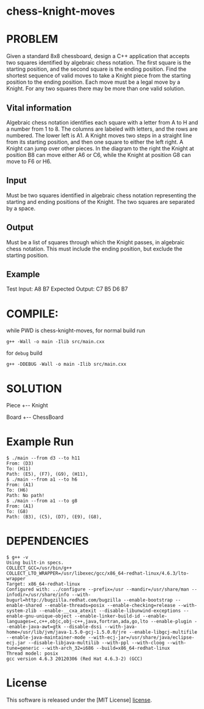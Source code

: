 chess-knight-moves
==================


PROBLEM
=======

Given a standard 8x8 chessboard, design a C++ application that accepts two
squares identified by algebraic chess notation. The first square is the
starting position, and the second square is the ending position. Find the
shortest sequence of valid moves to take a Knight piece from the starting
position to the ending position. Each move must be a legal move by a Knight.
For any two squares there may be more than one valid solution.

Vital information
-----------------
Algebraic chess notation identifies each square with a letter from A to H and a
number from 1 to 8. The columns are labeled with letters, and the rows are
numbered. The lower left is A1.  A Knight moves two steps in a straight line
from its starting position, and then one square to either the left right. A
Knight can jump over other pieces. In the diagram to the right the Knight at
position B8 can move either A6 or C6, while the Knight at position G8 can move
to F6 or H6.

Input
-----
Must be two squares identified in algebraic chess notation representing the
starting and ending positions of the Knight. The two squares are separated by a
space.

Output
------
Must be a list of squares through which the Knight passes, in algebraic chess
notation. This must include the ending position, but exclude the starting
position.

Example
-------
Test Input: A8 B7
Expected Output: C7 B5 D6 B7


COMPILE:
========
while PWD is chess-knight-moves, for normal build run

`g++ -Wall -o main -Ilib src/main.cxx`

for `debug` build

`g++ -DDEBUG -Wall -o main -Ilib src/main.cxx`


SOLUTION
========

Piece
+-- Knight

Board
+-- ChessBoard


Example Run
===========
```
$ ./main --from d3 --to h11
From: (D3)
To: (H11)
Path: (E5), (F7), (G9), (H11), 
$ ./main --from a1 --to h6
From: (A1)
To: (H6)
Path: No path!
$ ./main --from a1 --to g8
From: (A1)
To: (G8)
Path: (B3), (C5), (D7), (E9), (G8), 
```


DEPENDENCIES
============
```
$ g++ -v
Using built-in specs.
COLLECT_GCC=/usr/bin/g++
COLLECT_LTO_WRAPPER=/usr/libexec/gcc/x86_64-redhat-linux/4.6.3/lto-wrapper
Target: x86_64-redhat-linux
Configured with: ../configure --prefix=/usr --mandir=/usr/share/man --infodir=/usr/share/info --with-bugurl=http://bugzilla.redhat.com/bugzilla --enable-bootstrap --enable-shared --enable-threads=posix --enable-checking=release --with-system-zlib --enable-__cxa_atexit --disable-libunwind-exceptions --enable-gnu-unique-object --enable-linker-build-id --enable-languages=c,c++,objc,obj-c++,java,fortran,ada,go,lto --enable-plugin --enable-java-awt=gtk --disable-dssi --with-java-home=/usr/lib/jvm/java-1.5.0-gcj-1.5.0.0/jre --enable-libgcj-multifile --enable-java-maintainer-mode --with-ecj-jar=/usr/share/java/eclipse-ecj.jar --disable-libjava-multilib --with-ppl --with-cloog --with-tune=generic --with-arch_32=i686 --build=x86_64-redhat-linux
Thread model: posix
gcc version 4.6.3 20120306 (Red Hat 4.6.3-2) (GCC) 
```

License
=======
This software is released under the [MIT License] [license].

[license]: http://www.opensource.org/licenses/mit-license.php
